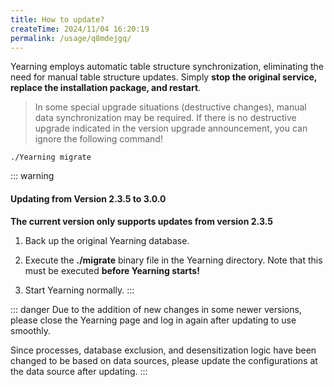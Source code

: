 ```yaml
---
title: How to update?
createTime: 2024/11/04 16:20:19
permalink: /usage/q8mdejgq/
---
```


Yearning employs automatic table structure synchronization, eliminating the need for manual table structure updates. Simply **stop the original service, replace the installation package, and restart**.

> In some special upgrade situations (destructive changes), manual data synchronization may be required. If there is no destructive upgrade indicated in the version upgrade announcement, you can ignore the following command!

```shell
./Yearning migrate
```

::: warning
#### Updating from Version 2.3.5 to 3.0.0

**The current version only supports updates from version 2.3.5**

1. Back up the original Yearning database.

2. Execute the **./migrate** binary file in the Yearning directory. Note that this must be executed **before Yearning starts!**

3. Start Yearning normally.
:::

::: danger
Due to the addition of new changes in some newer versions, please close the Yearning page and log in again after updating to use smoothly.

Since processes, database exclusion, and desensitization logic have been changed to be based on data sources, please update the configurations at the data source after updating.
:::